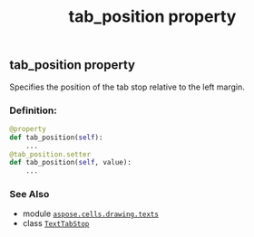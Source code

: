 ﻿---
title: tab_position property
second_title: Aspose.Cells for Python via .NET API References
description: 
type: docs
weight: 40
url: /aspose.cells.drawing.texts/texttabstop/tab_position/
is_root: false
---

## tab_position property


Specifies the position of the tab stop relative to the left margin.
### Definition:
```python
@property
def tab_position(self):
    ...
@tab_position.setter
def tab_position(self, value):
    ...
```

### See Also
* module [`aspose.cells.drawing.texts`](../../)
* class [`TextTabStop`](/cells/python-net/aspose.cells.drawing.texts/texttabstop)
